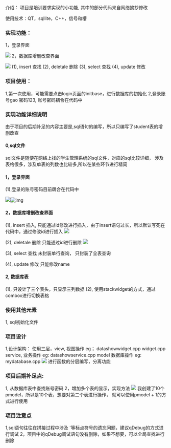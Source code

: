 介绍：
项目是培训要求实现的小功能,
其中的部分代码来自网络摘抄修改

使用技术：QT，sqllite，C++，信号和槽

### 实现功能：

1，登录界面

![](image/README/1651376158007.png)
2，数据库增删改查界面

![](image/README/1651376219289.png)
  (1), insert   查找
  (2), deletale  删除
  (3), select  查找
  (4), update  修改

### 项目使用：

1,第一次使用，可能需要点击login页面的initbase，进行数据库的初始化
2,登录账号gao  密码123,   账号密码耦合在代码中

### 实现功能详细说明

由于项目的后期补足的内容主要是,sql语句的编写，所以只编写了student表的增删改查

#### 0,sql文件

  sql文件是随便在网络上找的学生管理系统的sql文件，对应的sql比较详细，
  涉及表格很多，涉及单表的列数也比较多,所以在某些环节进行精简

#### 1，登录界面

  (1),登录的账号密码目前耦合在代码中

![](image/README/1651378558231.png)![img](image/README/1651378276857.png)

#### 2，数据库增删改查界面

  (1), insert   插入,  只能通过id修改进行插入，由于insert语句过长，所以默认写死在代码中，通过修改id进行插入
![](image/README/1651378586181.png)

  (2), deletale  删除  只能通过id进行删除
![](image/README/1651378604863.png)

  (3), select  查找    未封装单行查询，  只封装了全表查询

  (4), update  修改    只能修改name

#### 2, 数据库表

  (1), 只设计了三个表头，只显示三列数据
  (2), 使用stackwidget的方式，通过combox进行切换表格

### 使用其他元素

1, sql初始化文件

### 项目设计

1,设计架构：
  使用三层，view,   视图操作 eg； datashowwidget.cpp  widget.cpp
            service, 业务操作  eg: datashowservice.cpp
            model   数据库操作  eg: mydatabase.cpp
![](image/README/1651378139730.png)
  进行函数的分层编写，分离功能

### 项目后期补足点:

1, 从数据库表中查找账号密码
2，增加多个表的显示，实现方法
![](image/README/1651378071625.png)
我创建了10个pmodel，所以是10个表，想要对第二个表进行操作，
就可以使用pmodel + 1的方式进行使用

### 项目注意点

  1,sql语句往往在拼接过程中涉及 '等标点符号的遗忘问题，建议qDebug的方式进行调试
  2，项目中的qDebug调试语句没有删除，如果不想要，可以全局查找进行删除
